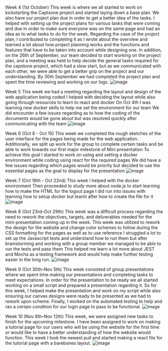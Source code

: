 Week 4 (1st October)
This week is where we all started to work on kickstarting the Captsone project and started laying down a base plan. We also have our project plan due in order to get a better idea of the tasks.
I helped with setting up the project plans for various tasks that were coming and due in order to make sure everyone was on the same page and had an idea as to what tasks to do for the week.
Regarding the case of the project plan, I contributed to completing it as I wrote about the overview and learned a lot about how project planning works and the functions and features that have to be taken into account while designing one.
In addition, on the 26th of September, our team decided to start working on the project plan, and a meeting was held to help decide the general tasks required for the capstone project, which had a slow start, but as we communicated with each other, we were able to get a better grip on the project and our understanding.
By 30th September we had completed the project plan and spent the time reviewing and working on our logs.
![image](https://github.com/COSC-499-W2023/year-long-project-team-11/assets/95616247/2acadadb-6c12-49d9-a24d-a469e58c023c)


Week 5 
This week we had a meeting regarding the layout and design of the web application being coded
I helped with deciding the layout while also going through resources to learn to react and docker 
On Oct 4th I was learning new docker skills to help me set the environment for our team
We did encounter a few issues regarding as to how the coding of the documents would be gone about but was resolved quickly after communicating with the team
![image](https://github.com/COSC-499-W2023/year-long-project-team-11/assets/95616247/0dfe6aa9-edbc-4a58-bf4d-4ade06c3e757)

Week 6 (Oct 8 - Oct 15)
This week we completed the rough sketches of the user interface for the pages being made for the web application.
Additionally, we split up work for the group to complete certain tasks and be able to work towards our first major milestone of Mini presentation
To achieve this goal I started to work on using and setting a docker environment while coding using react for the required pages
We did have a few issues regarding which pages would be priority but decided to use the essential pages as the goal to display for the presentation
![image](https://github.com/COSC-499-W2023/year-long-project-team-11/assets/95616247/5840dc21-0a4a-4a29-9797-b924a011b3b0)

Week 7 (Oct 16th - Oct 22nd)
This week I helped with the docker environment 
Then proceeded to study more about node.js to start learning how to make the HTML for the logout page
I did run into issues with learning how to setup docker but learnt after how to create the file for it
![image](https://github.com/COSC-499-W2023/year-long-project-team-11/assets/95616247/581a2c19-a3b0-48a8-9742-3a512df7eb98)

Week 8 (Oct 23rd–Oct 29th)
This week was a difficult process regarding the need to rework the objectives, targets, and deliverables needed for the mini-presentation coming up in the week.
This week was utilized to rework the design for the website and change color schemes to follow during the CSS formatting for the pages as well as to use reference
I struggled a lot to set up the Javascript tests and understand how to run them but after brainstorming and working with a group member we managed to be able to run the tests and pass them
This helped me learn a lot more about JEST and Mocha as a testing framework and would help make further testing easier in the long run.
![image](https://github.com/COSC-499-W2023/year-long-project-team-11/assets/95616247/c36de39e-42e9-441b-a53c-7c0ce7d275eb)

Week 9 (Oct 30th–Nov 5th)
This week consisted of group presentations where we spent time making our presentations and completing tasks to meet expectations.
In order for the presentation to be ready we all started working on a small script and prepared a presentation regarding it.
So for this week, I helped make the presentation and work on my script while also ensuring our canvas designs were ready to be presented as we had to rework upon scheme.
Finally, I worked on the automated testing to help and ran a certain condition for our login page to pass to be functional.
![image](https://github.com/COSC-499-W2023/year-long-project-team-11/assets/95616247/5eb1eccf-c5b9-41ed-9085-7e63621511ef)

Week 10 (Nov 6th–Nov 12th)
This week, we were assigned new tasks to finish for the upcoming milestone.
I have been assigned to work on making a tutorial page for our users who will be using the website for the first time or would like to have a better understanding of how the website would function.
This week I took the newest pull and started making a react file for the tutorial page with a barebones layout.
![image](https://github.com/COSC-499-W2023/year-long-project-team-11/assets/95616247/3ebcf966-f470-4d84-b036-91b06f8ca6ee)

